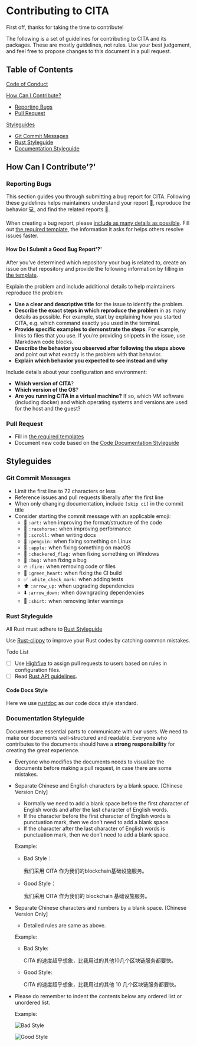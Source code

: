 # Contributing to CITA

First off, thanks for taking the time to contribute!

The following is a set of guidelines for contributing to CITA and its packages. These are mostly guidelines, not rules. Use your best judgement, and feel free to propose changes to this document in a pull request. 

## Table of Contents

[Code of Conduct](CODE_OF_CONDUCT.md)

[How Can I Contribute?](#how-can-i-contribute)

- [Reporting Bugs](#reporting-bugs)
- [Pull Request](#pull-request)

[Styleguides](#Styleguides)

- [Git Commit Messages](#git-commit-messages)
- [Rust Styleguide](#rust-styleguide)
- [Documentation Styleguide](#documentation-styleguide)

## How Can I Contribute'?'

### Reporting Bugs

This section guides you through submitting a bug report for CITA. Following these guidelines helps maintainers understand your report :pencil:, reproduce the behavior :computer:, and find the related reports :mag_right:.

When creating a bug report, please [include as many details as possible](#how-do-i-submit-a-good-bug-report). Fill out [the required template](ISSUE_TEMPLATE.md), the information it asks for helps others resolve issues faster.

#### How Do I Submit a Good Bug Report'?'

After you’ve determined which repository your bug is related to, create an issue on that repository and provide the following information by filling in [the template](ISSUE_TEMPLATE.md).

Explain the problem and include additional details to help maintainers reproduce the problem:

- **Use a clear and descriptive title** for the issue to identify the problem.
- **Describe the exact steps in which reproduce the problem** in as many details as possible. For example, start by explaining how you started CITA, e.g. which command exactly you used in the terminal.
- **Provide specific examples to demonstrate the steps**. For example, links to files that you use. If you’re providing snippets in the issue, use Markdown code blocks.
- **Describe the behavior you observed after following the steps above** and point out what exactly is the problem with that behavior.
- **Explain which behavior you expected to see instead and why**

Include details about your configuration and environment:

- **Which version of CITA**?
- **Which version of the OS**?
- **Are you running CITA in a virtual machine?** If so, which VM software (including docker) and which operating systems and versions are used for the host and the guest?

### Pull Request

- Fill in [the required templates](PULL_REQUEST_TEMPLATE.md)
- Document new code based on the [Code Documentation Styleguide](#code-docs-style)

## Styleguides

### Git Commit Messages

- Limit the first line to 72 characters or less
- Reference issues and pull requests liberally after the first line
- When only changing documentation, include `[skip ci]` in the commit title
- Consider starting the commit message with an applicable emoji:
    - :art: `:art:` when improving the format/structure of the code
    - :racehorse: `:racehorse:` when improving performance
    - :scroll: `:scroll:` when writing docs
    - :penguin: `:penguin:` when fixing something on Linux
    - :apple: `:apple:` when fixing something on macOS
    - :checkered_flag: `:checkered_flag:` when fixing something on Windows
    - :bug: `:bug:` when fixing a bug
    - :fire: `:fire:` when removing code or files
    - :green_heart: `:green_heart:` when fixing the CI build
    - :white_check_mark: `:white_check_mark:` when adding tests
    - :arrow_up: `:arrow_up:` when upgrading dependencies
    - :arrow_down: `:arrow_down:` when downgrading dependencies
    - :shirt: `:shirt:` when removing linter warnings

### Rust Styleguide

All Rust must adhere to [Rust Styleguide](https://github.com/rust-lang-nursery/fmt-rfcs/blob/master/guide/guide.md)

Use [Rust-clippy](https://github.com/rust-lang-nursery/rust-clippy) to improve your Rust codes by catching common mistakes.

Todo List

- [ ] Use [Highfive](https://github.com/rust-lang-nursery/highfive) to assign pull requests to users based on rules in configuration files.
- [ ] Read [Rust API guidelines](https://github.com/rust-lang-nursery/api-guidelines).

#### Code Docs Style

Here we use [rustdoc](https://doc.rust-lang.org/book/first-edition/documentation.html) as our code docs style standard.

### Documentation Styleguide

Documents are essential parts to communicate with our users. We need to make our documents well-structured and readable. Everyone who contributes to the documents should have a **strong responsibility** for creating the great experience.

- Everyone who modifies the documents needs to visualize the documents before making a pull request, in case there are some mistakes. 

- Separate Chinese and English characters by a blank space. [Chinese Version Only]
    - Normally we need to add a blank space before the first character of English words and after the last character of English words.
    - If the character before the first character of English words is punctuation mark, then we don’t need to add a blank space.
    - If the character after the last character of English words is punctuation mark, then we don’t need to add a blank space.

    Example:
    
    - Bad Style：
    
        我们采用 CITA 作为我们的blockchain基础设施服务。
    
    - Good Style：
    
        我们采用 CITA 作为我们的 blockchain 基础设施服务。

- Separate Chinese characters and numbers by a blank space. [Chinese Version Only]
    - Detailed rules are same as above.

    Example:
    
    - Bad Style:
    
        CITA 的速度超乎想象，比我用过的其他10几个区块链服务都要快。
        
    - Good Style:

        CITA 的速度超乎想象，比我用过的其他 10 几个区块链服务都要快。
    
- Please do remember to indent the contents below any ordered list or unordered list.

    Example:
    
    ![Bad Style](https://ws4.sinaimg.cn/large/006tKfTcly1frtlvhnbfdj31kw0zkjvu.jpg)
    
    ![Good Style](https://ws3.sinaimg.cn/large/006tKfTcly1frtlwl2hq9j31kw0zktd5.jpg)
